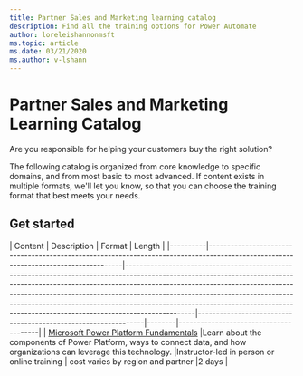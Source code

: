 ```yaml
---
title: Partner Sales and Marketing learning catalog
description: Find all the training options for Power Automate
author: loreleishannonmsft
ms.topic: article
ms.date: 03/21/2020
ms.author: v-lshann
---
```


# Partner Sales and Marketing Learning Catalog

Are you responsible for helping your customers buy the right solution?

The following catalog is organized from core knowledge to specific domains, and from most basic to most advanced. If content exists in multiple formats, we'll let you know, so that you can choose the training format that best meets your needs. 

## Get started<a name="get-started"></a>
| Content  | Description | Format  | Length | 
|----------|------------------------------------------------------------------------------------------------------------------------------------|-------------------------------------------------------------------------------------------------------------------------------------------------------------------------------------------------------------------------------------------------------------------------------------------------------------------------------------------------------------------------------------------------------------------------|---------------------------------------------------------------|--------|---------------------------------------|
| [Microsoft Power Platform Fundamentals](https://docs.microsoft.com/learn/certifications/courses/pl-900t00)	|Learn about the components of Power Platform, ways to connect data, and how organizations can leverage this technology.	|Instructor-led in person or online training | cost varies by region and partner	|2 days |

